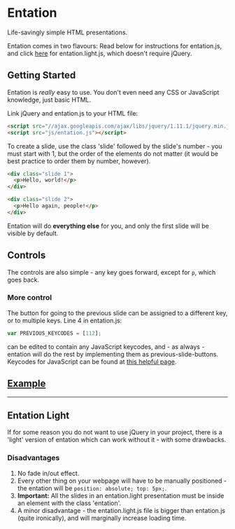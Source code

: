 Entation
========

Life-savingly simple HTML presentations.

Entation comes in two flavours: Read below for instructions for entation.js, and click [here](#entation-light) for entation.light.js, which doesn't require jQuery.

## Getting Started
Entation is *really* easy to use. You don't even need any CSS or JavaScript knowledge, just basic HTML.

Link jQuery and entation.js to your HTML file:

```html
<script src="//ajax.googleapis.com/ajax/libs/jquery/1.11.1/jquery.min.js"></script>
<script src="js/entation.js"></script>
```

To create a slide, use the class 'slide' followed by the slide's number - you must start with 1, but the order of the elements do not matter (it would be best practice to order them by number, however).

```html
<div class="slide 1">
  <p>Hello, world!</p>
</div>

<div class="slide 2">
  <p>Hello again, people!</p>
</div>
```

Entation will do **everything else** for you, and only the first slide will be visible by default.

## Controls

The controls are also simple - any key goes forward, except for `p`, which goes back.

### More control

The button for going to the previous slide can be assigned to a different key, or to multiple keys. Line 4 in entation.js:

```javascript
var PREVIOUS_KEYCODES = [112];
```

can be edited to contain any JavaScript keycodes, and - as always - entation will do the rest by implementing them as previous-slide-buttons. Keycodes for JavaScript can be found at [this helpful page](http://www.cambiaresearch.com/articles/15/javascript-char-codes-key-codes).

## [Example](http://joshhartigan.github.io)

--------------

## Entation Light
If for some reason you do not want to use jQuery in your project, there is a 'light' version of entation which can work without it - with some drawbacks.

### Disadvantages
1. No fade in/out effect.
1. Every other thing on your webpage will have to be manually positioned - the entation will be `position: absolute; top: 5px;`.
1. **Important:** All the slides in an entation.light presentation must be inside an element with the class 'entation'.
1. A minor disadvantage - the entation.light.js file is bigger than entation.js (quite ironically), and will marginally increase loading time.

